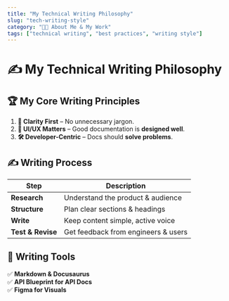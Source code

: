 ```yaml
---
title: "My Technical Writing Philosophy"
slug: "tech-writing-style"
category: "👩‍💻 About Me & My Work"
tags: ["technical writing", "best practices", "writing style"]
---
```

# ✍️ My Technical Writing Philosophy

## 🏆 My Core Writing Principles
1. **🧩 Clarity First** – No unnecessary jargon.
2. **🎨 UI/UX Matters** – Good documentation is **designed well**.
3. **🛠️ Developer-Centric** – Docs should **solve problems**.

## ✍️ Writing Process
| Step | Description |
|------|------------|
| **Research** | Understand the product & audience |
| **Structure** | Plan clear sections & headings |
| **Write** | Keep content simple, active voice |
| **Test & Revise** | Get feedback from engineers & users |

## 🚀 Writing Tools
✅ **Markdown & Docusaurus**  
✅ **API Blueprint for API Docs**  
✅ **Figma for Visuals**  